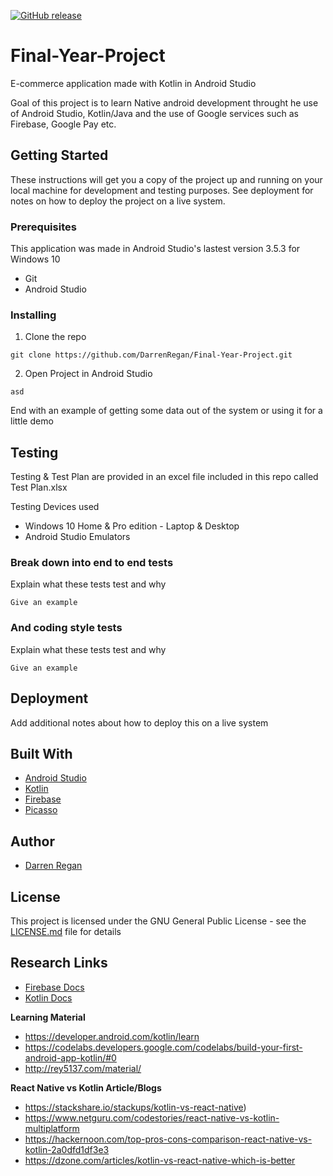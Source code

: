 [![GitHub release](https://img.shields.io/github/release/PoE-TradeMacro/PoE-TradeMacro.svg)](https://github.com/DarrenRegan/Final-Year-Project/releases)

# Final-Year-Project
E-commerce application made with Kotlin in Android Studio

Goal of this project is to learn Native android development throught he use of Android Studio, Kotlin/Java and the use of Google services such as Firebase, Google Pay etc.

## Getting Started

These instructions will get you a copy of the project up and running on your local machine for development and testing purposes. See deployment for notes on how to deploy the project on a live system.

### Prerequisites

This application was made in Android Studio's lastest version 3.5.3 for Windows 10

* Git
* Android Studio

### Installing

1. Clone the repo

```
git clone https://github.com/DarrenRegan/Final-Year-Project.git
```

2. Open Project in Android Studio

```
asd
```

End with an example of getting some data out of the system or using it for a little demo

## Testing 

Testing & Test Plan are provided in an excel file included in this repo called Test Plan.xlsx

Testing Devices used
* Windows 10 Home & Pro edition - Laptop & Desktop
* Android Studio Emulators

### Break down into end to end tests

Explain what these tests test and why

```
Give an example
```

### And coding style tests

Explain what these tests test and why

```
Give an example
```

## Deployment

Add additional notes about how to deploy this on a live system

## Built With

* [Android Studio](https://developer.android.com/studio)
* [Kotlin](https://kotlinlang.org/)
* [Firebase](https://square.github.io/picasso/)
* [Picasso](https://firebase.google.com/)

## Author

* [Darren Regan](https://github.com/DarrenRegan)

## License

This project is licensed under the GNU General Public License - see the [LICENSE.md](LICENSE.md) file for details

## Research Links

* [Firebase Docs](https://firebase.google.com/docs)
* [Kotlin Docs](https://kotlinlang.org/docs/reference/)

**Learning Material**

* https://developer.android.com/kotlin/learn
* https://codelabs.developers.google.com/codelabs/build-your-first-android-app-kotlin/#0
* http://rey5137.com/material/

**React Native vs Kotlin Article/Blogs**

* https://stackshare.io/stackups/kotlin-vs-react-native)
* https://www.netguru.com/codestories/react-native-vs-kotlin-multiplatform
* https://hackernoon.com/top-pros-cons-comparison-react-native-vs-kotlin-2a0dfd1df3e3
* https://dzone.com/articles/kotlin-vs-react-native-which-is-better

